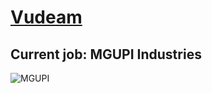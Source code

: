 # [Vudeam](https://github.com/vudeam)

## Current job: MGUPI Industries
![MGUPI](https://user-images.githubusercontent.com/62073166/114260609-b4cc2800-99de-11eb-9b88-5e0e4f2e46bd.png)


<!--
**vudeam/vudeam** is a ✨ _special_ ✨ repository because its `README.md` (this file) appears on your GitHub profile.

Here are some ideas to get you started:

- 🔭 I’m currently working on ...
- 🌱 I’m currently learning ...
- 👯 I’m looking to collaborate on ...
- 🤔 I’m looking for help with ...
- 💬 Ask me about ...
- 📫 How to reach me: ...
- 😄 Pronouns: ...
- ⚡ Fun fact: ...
-->
